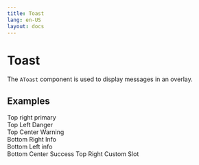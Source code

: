 ```yaml
---
title: Toast
lang: en-US
layout: docs
---
```


<script setup lang="ts">

import { ref, reactive, computed } from "vue";
import { AButton, AToasts, AToast } from '../../src/'
import { generateComponentCode } from "../utils/functions";
import { useToast } from "../../src";
const { showToast } = useToast();

const code = computed(() => {
  // return generateComponentCode(componentData);
  return `function showInfoToast() {
  showToast({
    type: "info",
    detail: "Account will be verified soon",
    summary: "Information",
    duration: 3333,
    group: "br"
  });
}`;
});

function generateToast(group?: string) {
  showToast({
    type: "info",
    detail: "Done successfully",
    summary: "Success -> info summary",
    duration: 44444,
    group
  });
}

function showSuccessToast() {
  showToast({
    type: "success",
    detail: "successfully done",
    summary: "Success",
    duration: 3333,
    group: "tpr"
  });
}

function showDangerToast() {
  showToast({
    type: "danger",
    detail: "Something went wrong! tl",
    summary: "Error",
    duration: 3333,
    group: "tl"
  });
}

function showWarningToast() {
  showToast({
    type: "warning",
    detail: "This might cause error!",
    summary: "Warning",
    duration: 3333,
    group: "tc"
  });
}

function showInfoToast() {
  showToast({
    type: "info",
    detail: "Account will be verified soon",
    summary: "Information",
    duration: 3333,
    group: "br"
  });
}

</script>

<style>

.custom-toast {
  /* border: 1px solid gray; */
  min-height: 99px;
  width: 333px;
  padding: 15px 9px;
  color: #22c55e;
  background: #f0fdf4;
  border: 1px solid #22c55e;
  border-radius: 4px;
  position: relative;
}

.close-button {
  background: none;
  border: none;
  cursor: pointer;
  font-weight: bold;
  position: absolute;
  top: 0;
  right: 0;
  z-index: 99;
  padding: 5px 9px;
  color: red;
  opacity: 0.8;
}

.close-button:hover {
  opacity: 1;
}
</style>

# Toast

The <code>AToast</code> component is used to display messages in an overlay.

<div>
  <AToasts position="top-left" group="tl"></AToasts>
  <AToasts position="top-right" group="tpr"> </AToasts>
  <AToasts position="top-center" group="tc"> </AToasts>
  <AToasts position="bottom-left" group="bl"> </AToasts>
  <AToasts position="bottom-right" group="br"> </AToasts>
  <AToasts position="bottom-center" group="bc"> </AToasts>
  <AToasts position="top-right" group="tr">
    <template #default="{ toast, close }">
      <div class="custom-toast">
        <div class="ta-right">
          <button @click="close(toast)" class="close-button">X</button>
        </div>
        <div class="text-center">
          <img src="https://cdn-icons-png.flaticon.com/512/5610/5610944.png" style="max-hright: 44px" alt="" />
          <h2>{{ toast.summary }}</h2>
          <p>{{ toast.detail }}</p>
        </div>
      </div>
    </template>
  </AToasts>
</div>

<div class="row gap-0 mt-4">
  <div class="col-md-4">
    <h2>Examples</h2>
    <div class="playground__item mt-3">
      <AButton @click="showSuccessToast()">Top right primary</AButton> <br />
      <AButton @click="showDangerToast" class="mt-2" variant="danger">
        Top Left Danger
      </AButton>
      <br />
      <AButton @click="showWarningToast" class="mt-2" variant="warning">
        Top Center Warning
      </AButton>
      <br />
      <AButton @click="showInfoToast" class="mt-2" variant="info">
        Bottom Right Info
      </AButton>
      <br />
      <AButton @click="generateToast('bl')" class="mt-2" variant="info">
        Bottom Left info
      </AButton>
      <br />
      <AButton @click="generateToast('bc')" class="mt-2" variant="info">
        Bottom Center Success
      </AButton>
      <AButton @click="generateToast('tr')" class="mt-2">
        Top Right Custom Slot
      </AButton>
    </div>
  </div>
</div>
